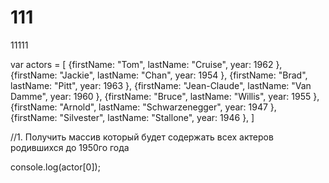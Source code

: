 # 111
11111

var actors = [
    {firstName: "Tom", lastName: "Cruise", year: 1962 },
    {firstName: "Jackie", lastName: "Chan", year: 1954 },
    {firstName: "Brad", lastName: "Pitt", year: 1963 },
    {firstName: "Jean-Claude", lastName: "Van Damme", year: 1960 },
    {firstName: "Bruce", lastName: "Willis", year: 1955 },
    {firstName: "Arnold", lastName: "Schwarzenegger", year: 1947 },
    {firstName: "Silvester", lastName: "Stallone", year: 1946 },
]

//1. Получить массив который будет содержать всех актеров родившихся до 1950го года

console.log(actor[0]);


